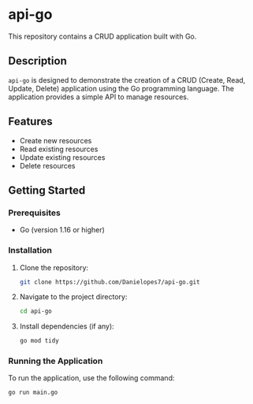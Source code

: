 # api-go

This repository contains a CRUD application built with Go.

## Description

`api-go` is designed to demonstrate the creation of a CRUD (Create, Read, Update, Delete) application using the Go programming language. The application provides a simple API to manage resources.

## Features

- Create new resources
- Read existing resources
- Update existing resources
- Delete resources

## Getting Started

### Prerequisites

- Go (version 1.16 or higher)

### Installation

1. Clone the repository:
    ```sh
    git clone https://github.com/Danielopes7/api-go.git
    ```
2. Navigate to the project directory:
    ```sh
    cd api-go
    ```
3. Install dependencies (if any):
    ```sh
    go mod tidy
    ```

### Running the Application

To run the application, use the following command:
```sh
go run main.go
